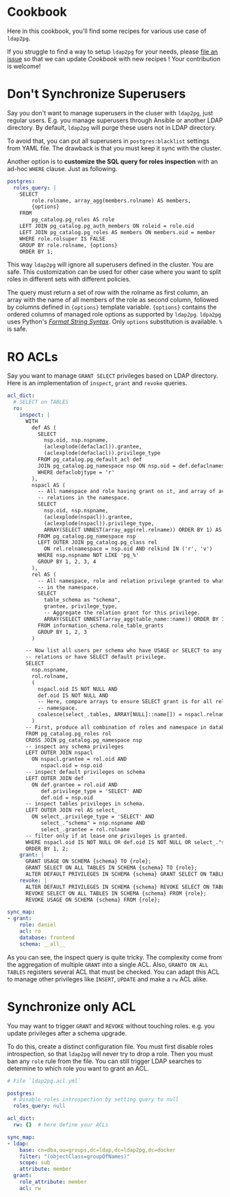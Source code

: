 <h1>Cookbook</h1>

Here in this cookbook, you'll find some recipes for various use case of
`ldap2pg`.

If you struggle to find a way to setup `ldap2pg` for your needs, please [file an
issue](https://github.com/dalibo/ldap2pg/issues/new) so that we can update
*Cookbook* with new recipes ! Your contribution is welcome!


# Don't Synchronize Superusers

Say you don't want to manage superusers in the cluser with `ldap2pg`, just
regular users. E.g. you manage superusers through Ansible or another LDAP
directory. By default, `ldap2pg` will purge these users not in LDAP directory.

To avoid that, you can put all superusers in `postgres:blacklist` settings from
YAML file. The drawback is that you must keep it sync with the cluster.

Another option is to **customize the SQL query for roles inspection** with an
ad-hoc `WHERE` clause. Just as following.

``` yaml
postgres:
  roles_query: |
    SELECT
        role.rolname, array_agg(members.rolname) AS members,
        {options}
    FROM
        pg_catalog.pg_roles AS role
    LEFT JOIN pg_catalog.pg_auth_members ON roleid = role.oid
    LEFT JOIN pg_catalog.pg_roles AS members ON members.oid = member
    WHERE role.rolsuper IS FALSE
    GROUP BY role.rolname, {options}
    ORDER BY 1;
```

This way `ldap2pg` will ignore all superusers defined in the cluster. You are
safe. This customization can be used for other case where you want to split
roles in different sets with different policies.

The query must return a set of row with the rolname as first column, an array
with the name of all members of the role as second column, followed by columns
defined in `{options}` template variable. `{options}` contains the ordered
columns of managed role options as supported by `ldap2pg`. `ldpa2pg` uses
Python's [*Format String
Syntax*](https://docs.python.org/3.7/library/string.html#formatstrings). Only
`options` substitution is available. `%` is safe.

# RO ACLs

Say you want to manage `GRANT SELECT` privileges based on LDAP directory. Here is an implementation of `inspect`, `grant` and `revoke` queries.

``` yaml
acl_dict:
  # SELECT on TABLES
  ro:
    inspect: |
      WITH
        def AS (
          SELECT
            nsp.oid, nsp.nspname,
            (aclexplode(defaclacl)).grantee,
            (aclexplode(defaclacl)).privilege_type
          FROM pg_catalog.pg_default_acl def
          JOIN pg_catalog.pg_namespace nsp ON nsp.oid = def.defaclnamespace
          WHERE defaclobjtype = 'r'
        ),
        nspacl AS (
          -- All namespace and role having grant on it, and array of available
          -- relations in the namespace.
          SELECT
            nsp.oid, nsp.nspname,
            (aclexplode(nspacl)).grantee,
            (aclexplode(nspacl)).privilege_type,
            ARRAY(SELECT UNNEST(array_agg(rel.relname)) ORDER BY 1) AS relname
          FROM pg_catalog.pg_namespace nsp
          LEFT OUTER JOIN pg_catalog.pg_class rel
            ON rel.relnamespace = nsp.oid AND relkind IN ('r', 'v')
          WHERE nsp.nspname NOT LIKE 'pg_%'
          GROUP BY 1, 2, 3, 4
        ),
        rel AS (
          -- All namespace, role and relation privilege granted to what relation
          -- in the namespace.
          SELECT
            table_schema as "schema",
            grantee, privilege_type,
            -- Aggregate the relation grant for this privilege.
            ARRAY(SELECT UNNEST(array_agg(table_name::name)) ORDER BY 1) as tables
          FROM information_schema.role_table_grants
          GROUP BY 1, 2, 3
        )

      -- Now list all users per schema who have USAGE or SELECT to any
      -- relations or have SELECT default privilege.
      SELECT
        nsp.nspname,
        rol.rolname,
        (
          nspacl.oid IS NOT NULL AND
          def.oid IS NOT NULL AND
          -- Here, compare arrays to ensure SELECT grant is for all relation in
          -- namespace.
          coalesce(select_.tables, ARRAY[NULL]::name[]) = nspacl.relname
        )
      -- First, produce all combination of roles and namespace in database.
      FROM pg_catalog.pg_roles rol
      CROSS JOIN pg_catalog.pg_namespace nsp
      -- inspect any schema privileges
      LEFT OUTER JOIN nspacl
        ON nspacl.grantee = rol.oid AND
           nspacl.oid = nsp.oid
      -- inspect default privileges on schema
      LEFT OUTER JOIN def
        ON def.grantee = rol.oid AND
           def.privilege_type = 'SELECT' AND
           def.oid = nsp.oid
      -- inspect tables privileges in schema.
      LEFT OUTER JOIN rel AS select_
        ON select_.privilege_type = 'SELECT' AND
           select_."schema" = nsp.nspname AND
           select_.grantee = rol.rolname
      -- filter only if at lease one privileges is granted.
      WHERE nspacl.oid IS NOT NULL OR def.oid IS NOT NULL OR select_."schema" IS NOT NULL
      ORDER BY 1, 2;
    grant: |
      GRANT USAGE ON SCHEMA {schema} TO {role};
      GRANT SELECT ON ALL TABLES IN SCHEMA {schema} TO {role};
      ALTER DEFAULT PRIVILEGES IN SCHEMA {schema} GRANT SELECT ON TABLES TO {role};
    revoke: |
      ALTER DEFAULT PRIVILEGES IN SCHEMA {schema} REVOKE SELECT ON TABLES FROM {role};
      REVOKE SELECT ON ALL TABLES IN SCHEMA {schema} FROM {role};
      REVOKE USAGE ON SCHEMA {schema} FROM {role};

sync_map:
- grant:
    role: daniel
    acl: ro
    database: frontend
    schema: __all__
```

As you can see, the inspect query is quite tricky. The complexity come from the
aggregation of multiple `GRANT` into a single ACL. Also, `GRANTO ON ALL TABLES`
registers several ACL that must be checked. You can adapt this ACL to manage
other privileges like `INSERT`, `UPDATE` and make a `rw` ACL alike.


# Synchronize only ACL

You may want to trigger `GRANT` and `REVOKE` without touching roles. e.g. you
update privileges after a schema upgrade.

To do this, create a distinct configuration file. You must first disable roles
introspection, so that `ldap2pg` will never try to drop a role. Then you must
ban any `role` rule from the file. You can still trigger LDAP searches to
determine to which role you want to grant an ACL.

``` yaml
# File `ldap2pg.acl.yml`

postgres:
  # Disable roles introspection by setting query to null
  roles_query: null

acl_dict:
  rw: {}  # here define your ACLs

sync_map:
- ldap:
    base: cn=dba,ou=groups,dc=ldap,dc=ldap2pg,dc=docker
    filter: "(objectClass=groupOfNames)"
    scope: sub
    attribute: member
  grant:
    role_attribute: member
    acl: rw
```
